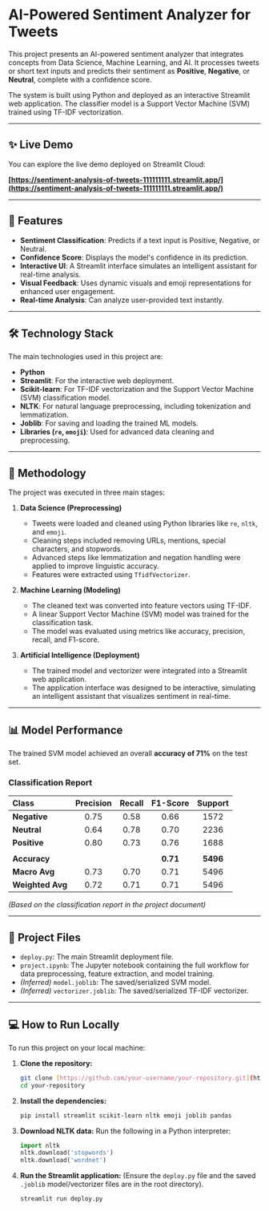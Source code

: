 # AI-Powered Sentiment Analyzer for Tweets

This project presents an AI-powered sentiment analyzer that integrates concepts from Data Science, Machine Learning, and AI. It processes tweets or short text inputs and predicts their sentiment as **Positive**, **Negative**, or **Neutral**, complete with a confidence score.

The system is built using Python and deployed as an interactive Streamlit web application. The classifier model is a Support Vector Machine (SVM) trained using TF-IDF vectorization.

---

## ✨ Live Demo

You can explore the live demo deployed on Streamlit  Cloud:

**[https://sentiment-analysis-of-tweets-111111111.streamlit.app/](https://sentiment-analysis-of-tweets-111111111.streamlit.app/)**

---

## 🚀 Features

* **Sentiment Classification**: Predicts if a text input is Positive, Negative, or Neutral.
* **Confidence Score**: Displays the model's confidence in its prediction.
* **Interactive UI**: A Streamlit interface simulates an intelligent assistant for real-time analysis.
* **Visual Feedback**: Uses dynamic visuals and emoji representations for enhanced user engagement.
* **Real-time Analysis**: Can analyze user-provided text instantly.

---

## 🛠️ Technology Stack

The main technologies used in this project are:

* **Python**
* **Streamlit**: For the interactive web deployment.
* **Scikit-learn**: For TF-IDF vectorization and the Support Vector Machine (SVM) classification model.
* **NLTK**: For natural language preprocessing, including tokenization and lemmatization.
* **Joblib**: For saving and loading the trained ML models.
* **Libraries (`re`, `emoji`)**: Used for advanced data cleaning and preprocessing.

---

## 🔧 Methodology

The project was executed in three main stages:

1.  **Data Science (Preprocessing)**
    * Tweets were loaded and cleaned using Python libraries like `re`, `nltk`, and `emoji`.
    * Cleaning steps included removing URLs, mentions, special characters, and stopwords.
    * Advanced steps like lemmatization and negation handling were applied to improve linguistic accuracy.
    * Features were extracted using `TfidfVectorizer`.

2.  **Machine Learning (Modeling)**
    * The cleaned text was converted into feature vectors using TF-IDF.
    * A linear Support Vector Machine (SVM) model was trained for the classification task.
    * The model was evaluated using metrics like accuracy, precision, recall, and F1-score.

3.  **Artificial Intelligence (Deployment)**
    * The trained model and vectorizer were integrated into a Streamlit web application.
    * The application interface was designed to be interactive, simulating an intelligent assistant that visualizes sentiment in real-time.

---

## 📊 Model Performance

The trained SVM model achieved an overall **accuracy of 71%** on the test set.

### Classification Report

| Class | Precision | Recall | F1-Score | Support |
| :--- | :---: | :---: | :---: | :---: |
| **Negative** | 0.75 | 0.58 | 0.66 | 1572 |
| **Neutral** | 0.64 | 0.78 | 0.70 | 2236 |
| **Positive** | 0.80 | 0.73 | 0.76 | 1688 |
| | | | | |
| **Accuracy** | | | **0.71** | **5496** |
| **Macro Avg** | 0.73 | 0.70 | 0.71 | 5496 |
| **Weighted Avg**| 0.72 | 0.71 | 0.71 | 5496 |

*(Based on the classification report in the project document)*

---

## 📁 Project Files

* `deploy.py`: The main Streamlit deployment file.
* `project.ipynb`: The Jupyter notebook containing the full workflow for data preprocessing, feature extraction, and model training.
* *(Inferred)* `model.joblib`: The saved/serialized SVM model.
* *(Inferred)* `vectorizer.joblib`: The saved/serialized TF-IDF vectorizer.

---

## 💻 How to Run Locally

To run this project on your local machine:

1.  **Clone the repository:**
    ```bash
    git clone [https://github.com/your-username/your-repository.git](https://github.com/your-username/your-repository.git)
    cd your-repository
    ```

2.  **Install the dependencies:**
    ```bash
    pip install streamlit scikit-learn nltk emoji joblib pandas
    ```

3.  **Download NLTK data:**
    Run the following in a Python interpreter:
    ```python
    import nltk
    nltk.download('stopwords')
    nltk.download('wordnet')
    ```

4.  **Run the Streamlit application:**
    (Ensure the `deploy.py` file and the saved `.joblib` model/vectorizer files are in the root directory).
    ```bash
    streamlit run deploy.py
    ```
